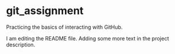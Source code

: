 # git_assignment
Practicing the basics of interacting with GitHub.


I am editing the README file. Adding some more text in the project description.
